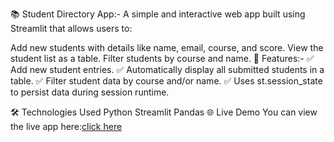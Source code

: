 📚 Student Directory App:-
A simple and interactive web app built using Streamlit that allows users to:

Add new students with details like name, email, course, and score.
View the student list as a table.
Filter students by course and name.
🚀 Features:-
✅ Add new student entries. ✅ Automatically display all submitted students in a table.
✅ Filter student data by course and/or name. ✅ Uses st.session_state to persist data during session runtime.

🛠️ Technologies Used
Python
Streamlit
Pandas
🌐 Live Demo
You can view the live app here:[click here](https://dbhvfzhbv5dwljtxzuhe3d.streamlit.app/)